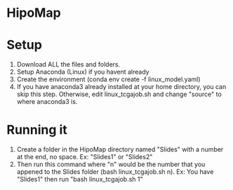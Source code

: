# HipoMap

# Setup
1. Download ALL the files and folders.
2. Setup Anaconda (Linux) if you havent already
3. Create the environment (conda env create -f linux_model.yaml)
4. If you have anaconda3 already installed at your home directory, you can skip this step. Otherwise, edit linux_tcgajob.sh and change "source" to where anaconda3 is.

# Running it
1. Create a folder in the HipoMap directory named "Slides" with a number at the end, no space. Ex: "Slides1" or "Slides2"
2. Then run this command where "n" would be the number that you appened to the Slides folder (bash linux_tcgajob.sh n).
   Ex: You have "Slides1" then run "bash linux_tcgajob.sh 1"
